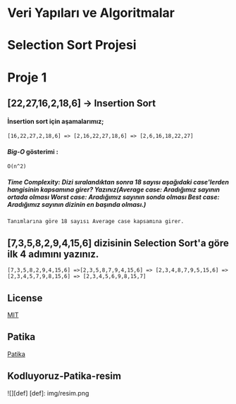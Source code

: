 # Veri Yapıları ve Algoritmalar
# Selection Sort Projesi
# Proje 1 
## [22,27,16,2,18,6] -> Insertion Sort

#### İnsertion sort için aşamalarımız;
```
[16,22,27,2,18,6] => [2,16,22,27,18,6] => [2,6,16,18,22,27]
```

#### ***Big-O*** gösterimi : 
```
O(n^2)
```
##### Time Complexity: Dizi sıralandıktan sonra 18 sayısı aşağıdaki case'lerden hangisinin kapsamına girer? Yazınız(Average case: Aradığımız sayının ortada olması Worst case: Aradığımız sayının sonda olması Best case: Aradığımız sayının dizinin en başında olması.)
```
Tanımlarına göre 18 sayısı Average case kapsamına girer.
```

## [7,3,5,8,2,9,4,15,6] dizisinin Selection Sort'a göre ilk 4 adımını yazınız.

```
[7,3,5,8,2,9,4,15,6] =>[2,3,5,8,7,9,4,15,6] => [2,3,4,8,7,9,5,15,6] => [2,3,4,5,7,9,8,15,6] => [2,3,4,5,6,9,8,15,7]
```

## License

[MIT](https://tr.wikipedia.org/wiki/MIT_Lisans%C4%B1)
## Patika

[Patika](https://www.patika.dev/tr)

## Kodluyoruz-Patika-resim

![][def]
[def]: img/resim.png